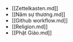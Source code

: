 - [[Zettelkasten.md]]
- [[Năm sự thương.md]]
- [[Github workflow.md]]
- [[Religion.md]]
- [[Phật Giáo.md]]
